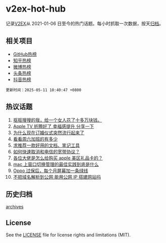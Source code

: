 # v2ex-hot-hub

 记录[V2EX](https://www.v2ex.com/)从 2021-01-06 日至今的热门话题。每小时抓取一次数据，按天[归档](archives)。
 
 ## 相关项目

- [GitHub热榜](https://github.com/lonnyzhang423/github-hot-hub)
- [知乎热榜](https://github.com/lonnyzhang423/zhihu-hot-hub)
- [微博热榜](https://github.com/lonnyzhang423/weibo-hot-hub)
- [头条热榜](https://github.com/lonnyzhang423/toutiao-hot-hub)
- [抖音热榜](https://github.com/lonnyzhang423/douyin-hot-hub)


 `更新时间：2025-05-11 10:40:47 +0800`

## 热议话题

1. [抠抠搜搜的我，给一个女人花了十多万块钱。](https://www.v2ex.com/t/1130863)
1. [Apple TV 折腾好了 幸福感提升 分享一下](https://www.v2ex.com/t/1130858)
1. [为什么现在订婚仪式突然流行起来了](https://www.v2ex.com/t/1130836)
1. [看看周六加班的有多少](https://www.v2ex.com/t/1130852)
1. [求推荐一款好用的文档、笔记工具](https://www.v2ex.com/t/1130860)
1. [如何快速取消和电信的宽带协议？](https://www.v2ex.com/t/1130861)
1. [各位大佬是怎么给购买 apple 美区礼品卡的？](https://www.v2ex.com/t/1130828)
1. [mac 上窗口切换管理的最佳实践到底是什么](https://www.v2ex.com/t/1130841)
1. [Oppo 过保后，每个月屏幕加一条绿线](https://www.v2ex.com/t/1130838)
1. [不把域名解析到公网 能用公网 IP 搭建网站吗](https://www.v2ex.com/t/1130843)

## 历史归档

[archives](archives)

## License

See the [LICENSE](LICENSE) file for license rights and limitations (MIT).
